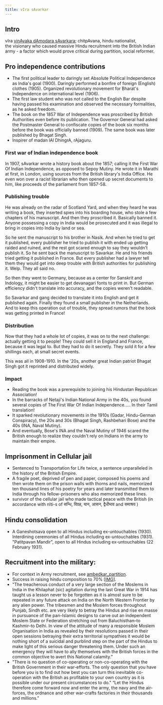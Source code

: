 ```yaml
---
title: vIra sAvarkar
---
```


## Intro
vIra [vinAyaka dAmodara sAvarkara](http://en.wikipedia.org/wiki/Savarkar); chitpAvana, hindu nationalist, the visionary who caused massive Hindu recruitment into the British Indian army - a factor which would prove critical during partition, social reformer.

## Pro independence contributions
- The first political leader to daringly set Absolute Political Independence as India's goal (1900). Daringly performed a bonfire of foreign (English) clothes (1905). Organized revolutionary movement for Bharat's Independence on international level (1906).
- The first law student who was not called to the English Bar despite having passed his examination and observed the necessary formalities, as he asked freedom.
- The book on the 1857 War of Independence was proscribed by British Authorities even before its publication. The Governor General had asked the Postmaster General to confiscate copies of the book six months before the book was officially banned (1909). The same book was later published by Bhagat Singh.
- Inspirer of madan lAl DhingrA, rAjaguru.

### First war of Indian independence book
In 1907, sAvarkar wrote a history book about the 1857; calling it the First War Of Indian Independence, as opposed to Sepoy Mutiny. He wrote it in Marathi at first, in London, using sources from the British library's India Office. He even won over a racist librarian who then opened up secret documents to him, like proceeds of the parliament from 1857-58.

### Publishing trouble
He was already on the radar of Scotland Yard, and when they heard he was writing a book, they inserted spies into his boarding house, who stole a few chapters of his manuscript. And then they proscribed it. Basically banned it. Anyone possessing a copy in India would be prosecuted and it was illegal to bring in copies into India by land or sea. 

So he sent the manuscript to his brother in Nasik. And when he tried to get it published, every publisher he tried to publish it with ended up getting raided and ruined, and the rest got scared enough to say they wouldn't publish it. So he sent back the manuscript to Savarkar. He and his friends tried getting it published in France. But every publisher had a lawyer tell them they would get into deep trouble with British authorities for publishing it. Welp. They all said no.

So then they went to Germany, because as a center for Sanskrit and Indology, it might be easier to get devanagari fonts to print in. But German efficiency didn't translate into accuracy, and the copies weren't readable.

So Savarkar and gang decided to translate it into English and get it published again. Finally they found a small publisher in the Netherlands. And to keep this operation out of trouble, they spread rumors that the book was getting printed in France! 

### Distribution
Now that they had a whole lot of copies, it was on to the next challenge: actually getting it to people! They could sell it in England and France, because it was legal to. But they had to do it secretly. They sold it for a few shillings each, at small secret events.

This was all in 1908-1910. In the '20s, another great Indian patriot Bhagat Singh got it reprinted and distributed widely.

### Impact
- Reading the book was a prerequisite to joining his Hindustan Republican Association!
- In the barracks of Netaji's Indian National Army in the 40s, you found several copies of The First War Of Indian Independence..... In their Tamil translation!
- It sparked revolutionary movements in the 1910s (Gadar, Hindu-German Conspiracy), the 20s and 30s (Bhagat Singh, Rashbehari Bose) and the 40s (INA, Naval Mutiny).
- And eventually, Bose's INA and the Naval Mutiny of 1946 scared the British enough to realize they couldn't rely on Indians in the army to maintain their empire.

## Imprisonment in Cellular jail
- Sentenced to Transportation for Life twice, a sentence unparalleled in the history of the British Empire.
- A fragile poet, deprived of pen and paper, composed his poems and then wrote them on the prison walls with thorns and nails, memorized ten thousand lines of his poetry for years and later transmitted them to India through his fellow-prisoners who also memorized these lines.
- survivor of the cellular jail who made tactical peace with the British (in accordance with nIti-s of सन्धि, विग्रह, यान, आसन, द्वैधीभाव and समाश्रय )

## Hindu consolidation
- A Ganeshotsava open to all Hindus including ex-untouchables (1930). Interdining ceremonies of all Hindus including ex-untouchables (1931). "Patitpavan Mandir", open to all Hindus including ex-untouchables (22 February 1931).

## Recruitment into the military:
- For context in Army recruitment, see [ambedkar_partition](http://www.columbia.edu/itc/mealac/pritchett/00ambedkar/ambedkar_partition/).
- Success in raising hindu composition to 70% \[[IMG](http://imgur.com/flteHOd)\].
- "The treacherous conduct of a very large section of the Moslems in India in the Khilaphat (sic) agitation during the last Great War in 1914 has taught us a lesson never to be forgotten as it is almost sure to be repeated in any future attack on India on the North Western Frontier by any alien power. The tribesmen and the Moslem forces throughout Punjab, Sindh etc. are very likely to betray the Hindus and rise en masse in pursuance of the pan-Islamic designs to carve out an independent Moslem State or Federation stretching out from Baluchisthan–to Kashmir–to Delhi. In view of the attitude of many a responsible Moslem Organisation in India as revealed by their resolutions passed in their open sessions betraying their extra territorial sympathies it would be nothing short of a suicidal and purblind step on the part of the Hindus to make light of this serious danger threatening them. Under such an emergency they will have to ally themselves with the British forces in the common objective to avert this National calamity.”
- "There is no question of co-operating or non-co-operating with the British Government in their war-efforts. The only question that you have before you is to find out how best you can turn this inevitable co-operation with the British as profitable to your own country as it is possible under our present circumstances to do." “Let the Hindus therefore come forward now and enter the army, the navy and the air-forces, the ordnance and other war-crafts factories in their thousands and millions.”
